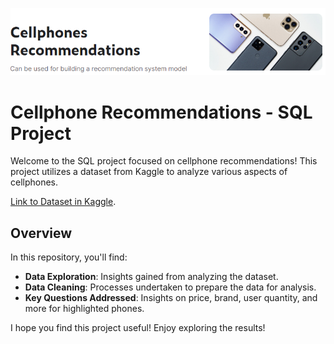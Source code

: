 ![image](https://github.com/TetianaShchudla/CellphonesRecomendations/blob/main/image.png)

# Cellphone Recommendations - SQL Project

Welcome to the SQL project focused on cellphone recommendations! This project utilizes a dataset from Kaggle to analyze various aspects of cellphones.

[Link to Dataset in Kaggle](https://www.kaggle.com/datasets/meirnizri/cellphones-recommendations?resource=download).

## Overview
In this repository, you'll find:

- __Data Exploration__: Insights gained from analyzing the dataset.
- __Data Cleaning__: Processes undertaken to prepare the data for analysis.
- __Key Questions Addressed__: Insights on price, brand, user quantity, and more for highlighted phones.

I hope you find this project useful! Enjoy exploring the results!
